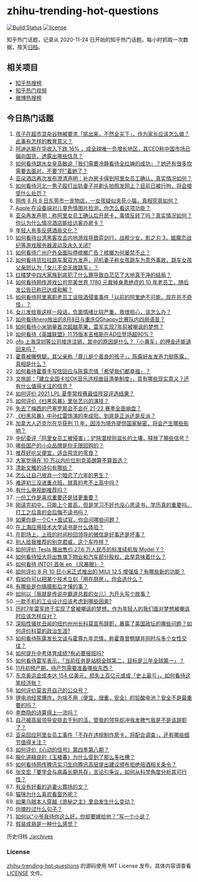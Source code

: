 # zhihu-trending-hot-questions

[![Build Status](https://github.com/justjavac/zhihu-trending-hot-questions/workflows/ci/badge.svg?branch=master)](https://github.com/justjavac/zhihu-trending-hot-questions/actions)
[![license](https://img.shields.io/github/license/justjavac/zhihu-trending-hot-questions)](https://github.com/justjavac/zhihu-trending-hot-questions/blob/master/LICENSE)

知乎热门话题，记录从 2020-11-24 日开始的知乎热门话题。每小时抓取一次数据，按天[归档](./archives)。

## 相关项目

- [知乎热搜榜](https://github.com/justjavac/zhihu-trending-top-search)
- [知乎热门视频](https://github.com/justjavac/zhihu-trending-hot-video)
- [微博热搜榜](https://github.com/justjavac/weibo-trending-hot-search)

## 今日热门话题

<!-- BEGIN -->
<!-- 最后更新时间 Thu Aug 12 2021 05:01:50 GMT+0800 (China Standard Time) -->

1. [孩子在超市混杂谷物被要求「挑出来，不然全买下」，作为家长应该怎么做？此事有怎样的教育意义？](https://www.zhihu.com/question/478743131)
1. [阿迪达斯在华收入下跌 16%
   ，成全球唯一负增长地区，其CEO称中国市场已偏向国货，透露出哪些信息？](https://www.zhihu.com/question/478894440)
1. [如何看待跳水女皇高敏说「我们需要冷静看待全红婵的成功」？她还有很多坎需要去面对，不要“吓”着她了？](https://www.zhihu.com/question/478496818)
1. [亚朵酒店再次发布澄清声明：补办房卡得到阿里女员工确认，真实情况如何？](https://www.zhihu.com/question/478965464)
1. [如何看待河北一男子殴打出轨妻子并剃头拍照发网上？目前已被行拘，将会接受什么处罚？](https://www.zhihu.com/question/479007478)
1. [网传 8 月 8
   日东莞市一宠物店，一女孩疑似夹死小猫，真相究竟如何？](https://www.zhihu.com/question/478842179)
1. [Apple 在设备端对儿童色情图片检测，你怎么看这项功能？](https://www.zhihu.com/question/477863997)
1. [亚朵再发声明：称阿里女员工确认后开房卡，事情反转了吗？真实情况如何？你认为什么情况酒店能给访客办房卡？](https://www.zhihu.com/question/478967541)
1. [年轻人有多反感酒局文化？](https://www.zhihu.com/question/478409760)
1. [如何看待台湾黑客攻击内地游戏导致弈剑行，战舰少女，影之刃
   3，姬魔恋战纪等游戏服务器波动及永久关闭?](https://www.zhihu.com/question/478677168)
1. [如何看待广州户外全面叫停槟榔广告？槟榔为何屡禁不止？](https://www.zhihu.com/question/478469704)
1. [如何看待货拉拉跳车案双方发声，司机妻子称女孩跳车为意外事故，跳车女孩父亲则认为「女儿不会无故跳车」？](https://www.zhihu.com/question/479088472)
1. [红楼梦中四大家族到底犯了什么罪导致白茫茫了大地真干净的结局？](https://www.zhihu.com/question/43561377)
1. [如何看待网传游戏公司完美世界 1780 元裁掉身患绝症的 10
   年老员工，随后发公告已称已达成和解？](https://www.zhihu.com/question/478911569)
1. [如何看待阿里离职老员工谈陪酒侵害事件「以前的阿里绝不可能，现在并不奇怪」？](https://www.zhihu.com/question/478673050)
1. [女儿发给我这样一段话，负面情绪比较严重，我很担心，该怎么办？](https://www.zhihu.com/question/478521078)
1. [如何看待hero放出的8月8日与重庆QGhappy比赛队内四局语音？](https://www.zhihu.com/question/478832010)
1. [如何看待小米销量首次超越苹果，雷军实现7年前被嘲讽的梦想？](https://www.zhihu.com/question/478822815)
1. [如何看待《英雄联盟》11.15版本吉格斯在AD位登场超90%？](https://www.zhihu.com/question/478522575)
1. [ofo
   上海深圳等公司接连注销，其中的原因是什么？「小黄车」的押金还能退回来吗？](https://www.zhihu.com/question/478737993)
1. [霍尊被曝劈腿，其父亲称「尊儿是个善良的孩子」，陈露好友发声力挺陈露，真相是什么？](https://www.zhihu.com/question/478881955)
1. [如何看待霍尊手写信回应与陈露恋情「希望我们都幸福」？](https://www.zhihu.com/question/478999296)
1. [文旅部：「建立全国卡拉OK音乐违规曲目清单制度」，具有哪些现实意义？还有什么值得关注的信息？](https://www.zhihu.com/question/478785591)
1. [如何评价 2021 LPL 夏季常规赛最佳阵容评选结果？](https://www.zhihu.com/question/479039064)
1. [如何评价《扫黑风暴》里张艺兴的演技？](https://www.zhihu.com/question/478274728)
1. [失去了梅西的巴塞罗那会不会在 21-22 赛季全面崩盘？](https://www.zhihu.com/question/478145278)
1. [《扫黑风暴》中孙红雷饰演的李成阳，到底是正派还是反派？](https://www.zhihu.com/question/478588790)
1. [加拿大人迈克尔在华获刑 11
   年，因涉为境外提供国家秘密，将会产生哪些影响？](https://www.zhihu.com/question/478912049)
1. [中纪委评「阿里女员工被侵害」：铲除潜规则滋长的土壤，释放了哪些信号？](https://www.zhihu.com/question/478746757)
1. [哪些国产的小众品牌是你无限回购的？](https://www.zhihu.com/question/292164259)
1. [推荐好吃又便宜，适合囤货的零食？](https://www.zhihu.com/question/472377733)
1. [大家觉得在 10 万以内价位别克英朗算不算首选？](https://www.zhihu.com/question/459529684)
1. [清新文雅的诗句有哪些？](https://www.zhihu.com/question/433901925)
1. [怎么让自己放弃一个暗恋了六年的男生？](https://www.zhihu.com/question/476950025)
1. [难道初三没进重点班，就真的考不上高中吗 ?](https://www.zhihu.com/question/478571720)
1. [有什么电视剧推荐吗？](https://www.zhihu.com/question/469035734)
1. [一份工作是喜欢重要还是钱更重要？](https://www.zhihu.com/question/477734490)
1. [刚读完初中，只能上个普高，但是学习不好也没心思读书，学历真的重要吗，打工之后真的会后悔不读书吗？](https://www.zhihu.com/question/476841665)
1. [如果你是一个C++面试官，你会问哪些问题？](https://www.zhihu.com/question/451327108)
1. [在上海应用技术大学读书是什么体验？](https://www.zhihu.com/question/62082173)
1. [在职场上，上班的时间秒回领导的微信是好事还是坏事？](https://www.zhihu.com/question/475078004)
1. [别人给我推荐的别克君威，这个车咋样？](https://www.zhihu.com/question/465147017)
1. [如何评价 Tesla 推出售价 27.6 万人民币的标准续航版 Model
   Y？](https://www.zhihu.com/question/470837546)
1. [如何看待恒大将出售旗下物业和汽车部分股权，此举意味着什么？](https://www.zhihu.com/question/478792299)
1. [如何看待 INTO1 首张 ep 《风暴眼》？](https://www.zhihu.com/question/478634614)
1. [如何评价 8 月 10 日小米正式推出的 MIUI 12.5
   增强版？有哪些新的功能？](https://www.zhihu.com/question/478811156)
1. [假如你可以把某个技术立刻「用在厨房」，你会选什么？](https://www.zhihu.com/question/478908619)
1. [有哪些是你搞摄影后才懂的事？](https://www.zhihu.com/question/462079009)
1. [如何以［我就是传说中霸道总裁的女儿］为开头写个故事？](https://www.zhihu.com/question/455867035)
1. [一款手机的工业设计应该考虑到哪些因素?](https://www.zhihu.com/question/477260643)
1. [历时7年雷军终于实现了曾被嘲讽的梦想，作为年轻人的我们面对梦想被嘲讽时应该怎样应对？](https://www.zhihu.com/question/478842796)
1. [深陷性骚扰丑闻的纽约州州长科莫宣布辞职，暴露了美国政坛的哪些问题？如何评价科莫的政治生涯?](https://www.zhihu.com/question/478846235)
1. [如何看待陈露发长文谈与霍尊九年恋情，称霍尊曾劈腿并同时与多个女性交往？](https://www.zhihu.com/question/478823109)
1. [如何提升中考体育成绩?有必要报班吗?](https://www.zhihu.com/question/477827103)
1. [如何看待雷军表示，「当前任务是站稳全球第二，目标是三年全球第一」？](https://www.zhihu.com/question/478796890)
1. [11月初预产期，待产包需要准备哪些东西？](https://www.zhihu.com/question/473579252)
1. [东京奥运会成本达 154
   亿美元，损失上百亿元或成「史上最亏」，如何看待这笔经济账？](https://www.zhihu.com/question/478393318)
1. [如何评价莫言开自己的公众号？](https://www.zhihu.com/question/478618696)
1. [锂电池经常爆炸，为啥不用（便宜，很重，安全）的铅酸电池？安全不是最重要的吗？](https://www.zhihu.com/question/471001272)
1. [李商隐的诗算得上一流吗？](https://www.zhihu.com/question/41885927)
1. [自己被高层领导安排去干别的活，管我的领导却冲我发脾气我是不是该辞职了？](https://www.zhihu.com/question/471985809)
1. [亚朵回应阿里女员工事件「不存在违规制作房卡，将配合调查」，还有哪些细节值得关注？](https://www.zhihu.com/question/478888111)
1. [如何评价《心动的信号》第四季第八期？](https://www.zhihu.com/question/479043804)
1. [服化道精良的《玉楼春》为什么受到了那么多吐槽？](https://www.zhihu.com/question/475685576)
1. [如何看待网传腾讯实习生向腾讯高层提出建议颁布拒绝陪酒相关条令？](https://www.zhihu.com/question/478781972)
1. [张文宏「要学会与病毒长期共存」言论引争议，如何从科学角度分析其可行性？](https://www.zhihu.com/question/478889774)
1. [有没有好看的追妻火葬场的文？](https://www.zhihu.com/question/402113685)
1. [猫咪为什么喜欢看窗外呢？](https://www.zhihu.com/question/474360080)
1. [如果乌贼本人穿越《诡秘之主》里会发生什么变动？](https://www.zhihu.com/question/477575615)
1. [你摘抄过什么句子？](https://www.zhihu.com/question/314121506)
1. [如何以“小爷我待你这么好，你却要嫁给他？”写一个小说？](https://www.zhihu.com/question/433765421)
1. [假装成熟是一种什么感觉？](https://www.zhihu.com/question/472450806)

<!-- END -->

历史归档 [./archives](./archives)

### License

[zhihu-trending-hot-questions](https://github.com/justjavac/zhihu-trending-hot-questions)
的源码使用 MIT License 发布。具体内容请查看 [LICENSE](./LICENSE) 文件。
